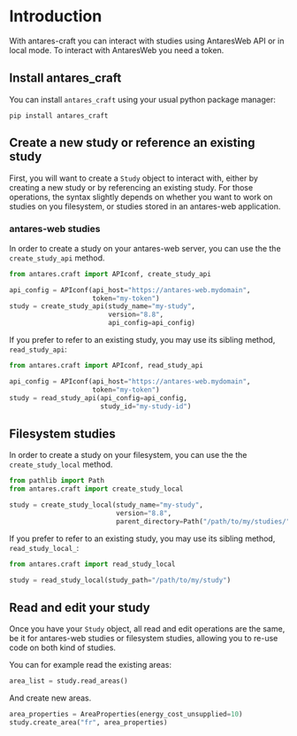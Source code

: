 # Introduction

With antares-craft you can interact with studies using AntaresWeb API or in local mode.
To interact with AntaresWeb you need a token.

## Install antares_craft

You can install `antares_craft` using your usual python package manager:

```shell
pip install antares_craft
```

## Create a new study or reference an existing study

First, you will want to create a `Study` object to interact with, either by creating a new study or by referencing
an existing study.
For those operations, the syntax slightly depends on whether you want to work on studies on you filesystem, or studies
stored in an antares-web application.

### antares-web studies

In order to create a study on your antares-web server, you can use the the `create_study_api` method.

```python
from antares.craft import APIconf, create_study_api

api_config = APIconf(api_host="https://antares-web.mydomain",
                     token="my-token")
study = create_study_api(study_name="my-study",
                         version="8.8",
                         api_config=api_config)
```

If you prefer to refer to an existing study, you may use its sibling method, `read_study_api`:

```python
from antares.craft import APIconf, read_study_api

api_config = APIconf(api_host="https://antares-web.mydomain",
                     token="my-token")
study = read_study_api(api_config=api_config,
                       study_id="my-study-id")
```

## Filesystem studies

In order to create a study on your filesystem, you can use the the `create_study_local` method.

```python
from pathlib import Path
from antares.craft import create_study_local

study = create_study_local(study_name="my-study",
                           version="8.8",
                           parent_directory=Path("/path/to/my/studies/"))
```

If you prefer to refer to an existing study, you may use its sibling method, `read_study_local_`:

```python
from antares.craft import read_study_local

study = read_study_local(study_path="/path/to/my/study")
```

## Read and edit your study

Once you have your `Study` object, all read and edit operations are the same, be it for antares-web studies or
filesystem studies, allowing you to re-use code on both kind of studies.

You can for example read the existing areas:

```python
area_list = study.read_areas()
```

And create new areas.

```python
area_properties = AreaProperties(energy_cost_unsupplied=10)
study.create_area("fr", area_properties)
```

